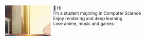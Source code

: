 <a href="" ><img align="left" width="150" height="100"  src="Image/486.gif?raw=true"></a>

&nbsp; 👋 Hi <br>
&nbsp;  I’m a student majoring in Computer Science <br>
&nbsp;  Enjoy rendering and deep learning <br>
&nbsp;  Love anime, music and games
